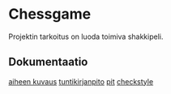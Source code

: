 # Chessgame

Projektin tarkoitus on luoda toimiva shakkipeli.

## Dokumentaatio

[aiheen kuvaus](Dokumentaatio/Aihe.md)
[tuntikirjanpito](Dokumentaatio/Tuntikirjanpito.md)
[pit](https://htmlpreview.github.io/?https://github.com/tauKhan1/Chessgame/blob/master/Dokumentaatio/pit/201604152253/index.html)
[checkstyle](https://htmlpreview.github.io/?https://github.com/tauKhan1/Chessgame/blob/master/Dokumentaatio/checkstyle/checkstyle(2).html)